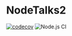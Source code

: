 # NodeTalks2

[![codecov](https://codecov.io/gh/COSI-Lab/NodeTalks2/branch/master/graph/badge.svg)](https://codecov.io/gh/COSI-Lab/NodeTalks2)
![Node.js CI](https://github.com/COSI-Lab/NodeTalks2/workflows/Node.js%20CI/badge.svg)
